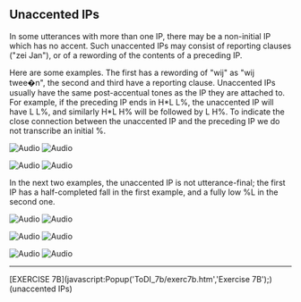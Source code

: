 Unaccented IPs
--------------

In some utterances with more than one IP, there may be a non-initial IP which has no accent. Such unaccented IPs may consist of reporting clauses ("zei Jan"), or of a rewording of the contents of a preceding IP.

Here are some examples. The first has a rewording of "wij" as "wij twee�n", the second and third have a reporting clause. Unaccented IPs usually have the same post-accentual tones as the IP they are attached to. For example, if the preceding IP ends in H\*L L%, the unaccented IP will have L L%, and similarly H\*L H% will be followed by L H%. To indicate the close connection between the unaccented IP and the preceding IP we do not transcribe an initial %.

![Audio](audio.gif) ![Audio](./audio/gif/080.gif)

![Audio](audio.gif) ![Audio](./audio/gif/106.gif)

In the next two examples, the unaccented IP is not utterance-final; the first IP has a half-completed fall in the first example, and a fully low %L in the second one.

![Audio](audio.gif) ![Audio](./audio/gif/370.gif)

![Audio](audio.gif) ![Audio](./audio/gif/369.gif)

![Audio](audio.gif) ![Audio](./audio/gif/c7_e.gif)

* * *

[EXERCISE 7B](javascript:Popup('ToDI_7b/exerc7b.htm','Exercise 7B');)  
(unaccented IPs)